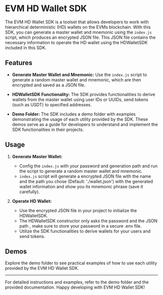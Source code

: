 # EVM HD Wallet SDK

The EVM HD Wallet SDK is a toolset that allows developers to work with hierarchical deterministic (HD) wallets on the EVMs blockchain. With this SDK, you can generate a master wallet and mnemonic using the `index.js` script, which produces an encrypted JSON file. This JSON file contains the necessary information to operate the HD wallet using the HDWalletSDK included in this SDK.

## Features

- **Generate Master Wallet and Mnemonic:** Use the `index.js` script to generate a random master wallet and mnemonic, which are then encrypted and saved as a JSON file.
  
- **HDWalletSDK Functionality:** The SDK provides functionalities to derive wallets from the master wallet using user IDs or UUIDs, send tokens (such as USDT) to specified addresses.

- **Demo Folder:** The SDK includes a demo folder with examples demonstrating the usage of each utility provided by the SDK. These demos serve as a guide for developers to understand and implement the SDK functionalities in their projects.

## Usage

1. **Generate Master Wallet:**
   - Config the `index.js` with your password and generation path and run the script to generate a random master wallet and mnemonic.
   - `index.js` script will generate a encrypted JSON file with the name and the path you chose (Default: './wallet.json') with the generated wallet information and show you its mnemonic phrase (save it carefully).

2. **Operate HD Wallet:**
   - Use the encrypted JSON file in your project to initialize the HDWalletSDK.
   - The HDWalletSDK constructor only asks the password and the JSON path , make sure to store your password in a secure .env file.
   - Utilize the SDK functionalities to derive wallets for your users and send tokens.

## Demos

Explore the demo folder to see practical examples of how to use each utility provided by the EVM HD Wallet SDK.

---

For detailed instructions and examples, refer to the demo folder and the provided documentation. Happy developing with EVM HD Wallet SDK!
